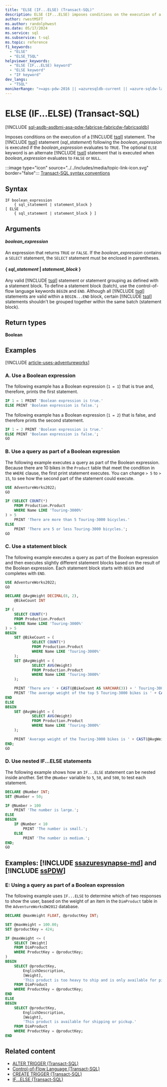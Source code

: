 ```yaml
---
title: "ELSE (IF...ELSE) (Transact-SQL)"
description: ELSE (IF...ELSE) imposes conditions on the execution of a Transact-SQL statement.
author: rwestMSFT
ms.author: randolphwest
ms.date: 05/17/2024
ms.service: sql
ms.subservice: t-sql
ms.topic: reference
f1_keywords:
  - "ELSE"
  - "ELSE_TSQL"
helpviewer_keywords:
  - "ELSE (IF...ELSE) keyword"
  - "ELSE keyword"
  - "IF keyword"
dev_langs:
  - "TSQL"
monikerRange: ">=aps-pdw-2016 || =azuresqldb-current || =azure-sqldw-latest || >=sql-server-2016 || >=sql-server-linux-2017 || =azuresqldb-mi-current || =fabric"
---
```

# ELSE (IF...ELSE) (Transact-SQL)

[!INCLUDE [sql-asdb-asdbmi-asa-pdw-fabricse-fabricdw-fabricsqldb](../../includes/applies-to-version/sql-asdb-asdbmi-asa-pdw-fabricse-fabricdw-fabricsqldb.md)]

Imposes conditions on the execution of a [!INCLUDE [tsql](../../includes/tsql-md.md)] statement. The [!INCLUDE [tsql](../../includes/tsql-md.md)] statement (*sql_statement*) following the *boolean_expression* is executed if the *boolean_expression* evaluates to `TRUE`. The optional `ELSE` keyword is an alternate [!INCLUDE [tsql](../../includes/tsql-md.md)] statement that is executed when *boolean_expression* evaluates to `FALSE` or `NULL`.

:::image type="icon" source="../../includes/media/topic-link-icon.svg" border="false"::: [Transact-SQL syntax conventions](../../t-sql/language-elements/transact-sql-syntax-conventions-transact-sql.md)

## Syntax

```syntaxsql
IF boolean_expression
    { sql_statement | statement_block }
[ ELSE
    { sql_statement | statement_block } ]
```

## Arguments

#### *boolean_expression*

An expression that returns `TRUE` or `FALSE`. If the *boolean_expression* contains a `SELECT` statement, the `SELECT` statement must be enclosed in parentheses.

#### { *sql_statement* | *statement_block* }

Any valid [!INCLUDE [tsql](../../includes/tsql-md.md)] statement or statement grouping as defined with a statement block. To define a statement block (batch), use the control-of-flow language keywords `BEGIN` and `END`. Although all [!INCLUDE [tsql](../../includes/tsql-md.md)] statements are valid within a `BEGIN...END` block, certain [!INCLUDE [tsql](../../includes/tsql-md.md)] statements shouldn't be grouped together within the same batch (statement block).

## Return types

**Boolean**

## Examples

[!INCLUDE [article-uses-adventureworks](../../includes/article-uses-adventureworks.md)]

### A. Use a Boolean expression

The following example has a Boolean expression (`1 = 1`) that is true and, therefore, prints the first statement.

```sql
IF 1 = 1 PRINT 'Boolean expression is true.'
ELSE PRINT 'Boolean expression is false.';
```

The following example has a Boolean expression (`1 = 2`) that is false, and therefore prints the second statement.

```sql
IF 1 = 2 PRINT 'Boolean expression is true.'
ELSE PRINT 'Boolean expression is false.';
GO
```

### B. Use a query as part of a Boolean expression

The following example executes a query as part of the Boolean expression. Because there are 10 bikes in the `Product` table that meet the condition in the `WHERE` clause, the first print statement executes. You can change `> 5` to `> 15`, to see how the second part of the statement could execute.

```sql
USE AdventureWorks2022;
GO

IF (SELECT COUNT(*)
    FROM Production.Product
    WHERE Name LIKE 'Touring-3000%'
) > 5
    PRINT 'There are more than 5 Touring-3000 bicycles.'
ELSE
    PRINT 'There are 5 or less Touring-3000 bicycles.';
GO
```

### C. Use a statement block

The following example executes a query as part of the Boolean expression and then executes slightly different statement blocks based on the result of the Boolean expression. Each statement block starts with `BEGIN` and completes with `END`.

```sql
USE AdventureWorks2022;
GO

DECLARE @AvgWeight DECIMAL(8, 2),
    @BikeCount INT

IF (
    SELECT COUNT(*)
    FROM Production.Product
    WHERE Name LIKE 'Touring-3000%'
) > 5
BEGIN
    SET @BikeCount = (
            SELECT COUNT(*)
            FROM Production.Product
            WHERE Name LIKE 'Touring-3000%'
    );
    SET @AvgWeight = (
            SELECT AVG(Weight)
            FROM Production.Product
            WHERE Name LIKE 'Touring-3000%'
    );

    PRINT 'There are ' + CAST(@BikeCount AS VARCHAR(3)) + ' Touring-3000 bikes.'
    PRINT 'The average weight of the top 5 Touring-3000 bikes is ' + CAST(@AvgWeight AS VARCHAR(8)) + '.';
END
ELSE
BEGIN
    SET @AvgWeight = (
            SELECT AVG(Weight)
            FROM Production.Product
            WHERE Name LIKE 'Touring-3000%'
    );

    PRINT 'Average weight of the Touring-3000 bikes is ' + CAST(@AvgWeight AS VARCHAR(8)) + '.';
END;
GO
```

### D. Use nested IF...ELSE statements

The following example shows how an `IF...ELSE` statement can be nested inside another. Set the `@Number` variable to `5`, `50`, and `500`, to test each statement.

```sql
DECLARE @Number INT;
SET @Number = 50;

IF @Number > 100
    PRINT 'The number is large.';
ELSE
BEGIN
    IF @Number < 10
        PRINT 'The number is small.';
    ELSE
        PRINT 'The number is medium.';
END;
GO
```

## Examples: [!INCLUDE [ssazuresynapse-md](../../includes/ssazuresynapse-md.md)] and [!INCLUDE [ssPDW](../../includes/sspdw-md.md)]

### E: Using a query as part of a Boolean expression

The following example uses `IF...ELSE` to determine which of two responses to show the user, based on the weight of an item in the `DimProduct` table in the `AdventureWorksDW2012` database.

```sql
DECLARE @maxWeight FLOAT, @productKey INT;

SET @maxWeight = 100.00;
SET @productKey = 424;

IF @maxWeight <= (
    SELECT [Weight]
    FROM DimProduct
    WHERE ProductKey = @productKey;
)
BEGIN
    SELECT @productKey,
        EnglishDescription,
        [Weight],
        'This product is too heavy to ship and is only available for pickup.'
    FROM DimProduct
    WHERE ProductKey = @productKey;
END
ELSE
BEGIN
    SELECT @productKey,
        EnglishDescription,
        [Weight],
        'This product is available for shipping or pickup.'
    FROM DimProduct
    WHERE ProductKey = @productKey;
END
```

## Related content

- [ALTER TRIGGER (Transact-SQL)](../statements/alter-trigger-transact-sql.md)
- [Control-of-Flow Language (Transact-SQL)](control-of-flow.md)
- [CREATE TRIGGER (Transact-SQL)](../statements/create-trigger-transact-sql.md)
- [IF...ELSE (Transact-SQL)](if-else-transact-sql.md)
